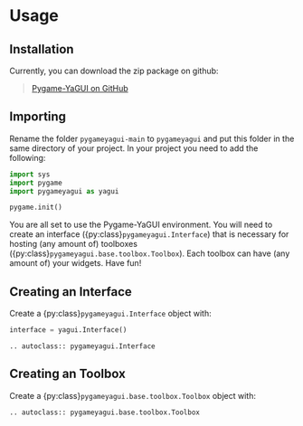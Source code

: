 # Usage

## Installation

Currently, you can download the zip package on github:

>[Pygame-YaGUI on GitHub](https://github.com/alxndremaciel/pygameyagui/archive/refs/heads/main.zip)

## Importing

Rename the folder `pygameyagui-main` to `pygameyagui` and put this folder in the same directory of your project. In your project you need to add the following:

```python
import sys
import pygame
import pygameyagui as yagui

pygame.init()
```

You are all set to use the Pygame-YaGUI environment. You will need to create an interface ({py:class}`pygameyagui.Interface`) that is necessary for hosting (any amount of) toolboxes ({py:class}`pygameyagui.base.toolbox.Toolbox`). Each toolbox can have (any amount of) your widgets. Have fun!

## Creating an Interface

Create a {py:class}`pygameyagui.Interface` object with:
```python
interface = yagui.Interface()
```

```{eval-rst} 
.. autoclass:: pygameyagui.Interface
```

## Creating an Toolbox 

Create a {py:class}`pygameyagui.base.toolbox.Toolbox` object with:

```{eval-rst}
.. autoclass:: pygameyagui.base.toolbox.Toolbox
``` 